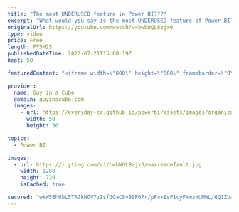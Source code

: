 ```yaml
---
title: "The most UNDERUSED feature in Power BI???"
excerpt: "What would you say is the most UNDERUSED feature of Power BI? Adam gives you his opinion and talks about why he thinks that is. Do you agree?  Page intentionally left blank https://www.youtube.com/watch?v=M_nS1Liey-w  Review Performance Analyzer in this Power BI Report from Smart Power BI https://www.youtube.com/watch?v=Z-J4n9uymQ0"
originalUrl: https://youtube.com/watch?v=bwbWQL8zjx0
type: video
price: Free
length: PT5M2S
publishedDateTime: 2022-07-21T15:00:19Z
heat: 50

featuredContent: "<iframe width=\"800\" height=\"500\" frameborder=\"0\" src=\"https://www.youtube.com/embed/bwbWQL8zjx0\" allow=\"accelerometer; autoplay; encrypted-media; gyroscope; picture-in-picture\" allowfullscreen></iframe>"

provider:
  name: Guy in a Cube
  domain: guyinacube.com
  images:
    - url: https://everyday-cc.github.io/powerbi/assets/images/organizations/guyinacube.com-50x50.jpg
      width: 50
      height: 50

topics:
  - Power BI

images:
  - url: https://i.ytimg.com/vi/bwbWQL8zjx0/maxresdefault.jpg
    width: 1280
    height: 720
    isCached: true

secured: "wkW5BhUbL5TAJkNOV7zIsfGOaC8vB9P6Fr/pFvkEsF1cyFxmzNUMWL/6Q1ZbayPHFUy9f2cS+0aFiuXfkncoQ61YzoJPhoPGjoi9FfM2H0CtcvGwDVV5+cw5UqqLZp7jnXPn9TVKvnQIL4NECkjHMeK1FADQgHx3777bw67CyPeep9okCK6OkHdZxOB0vIhOAPOToy8OK6kL5Io75N2GfRJsicKQ4mycvwRo2rL7VtPU483Uhhf0jfLeVDxUwXxKr6QHYigztRVzHl1TuDu/6vhiITThMPIpqMV456TWUmcveM3T7afOOCXyUiP/IWyG6qqsH4VTtl5S2CjYJ3ZLg5Nk9AkeS048pZ1SVp4tzovKeNAbIEAqQvP590RSerKd2fBOW+T2CcMnfh999XcvOh7oY5rqxLwzRj+75qtK0L8=;Rw16EqETclvgOojCG1rRFQ=="
---
```


